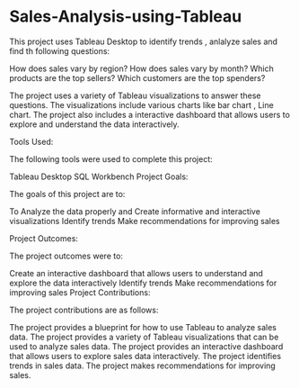 # Sales-Analysis-using-Tableau
This project uses Tableau Desktop to identify trends , anlalyze sales and find th following questions:

How does sales vary by region?
How does sales vary by month?
Which products are the top sellers?
Which customers are the top spenders?

The project uses a variety of Tableau visualizations to answer these questions. The visualizations include various charts like bar chart , Line chart. The project also includes a interactive dashboard that allows users to explore and understand the data interactively.


Tools Used:

The following tools were used to complete this project:

Tableau Desktop
SQL Workbench
Project Goals:

The goals of this project are to:

To Analyze the data properly
and Create informative and interactive visualizations 
Identify trends 
Make recommendations for improving sales

Project Outcomes:

The project outcomes were to:

Create an interactive dashboard that allows users to understand and explore the data interactively
Identify trends 
Make recommendations for improving sales
Project Contributions:

The project contributions are as follows:

The project provides a blueprint for how to use Tableau to analyze sales data.
The project provides a variety of Tableau visualizations that can be used to analyze sales data.
The project provides an interactive dashboard that allows users to explore sales data interactively.
The project identifies trends in sales data.
The project makes recommendations for improving sales.
